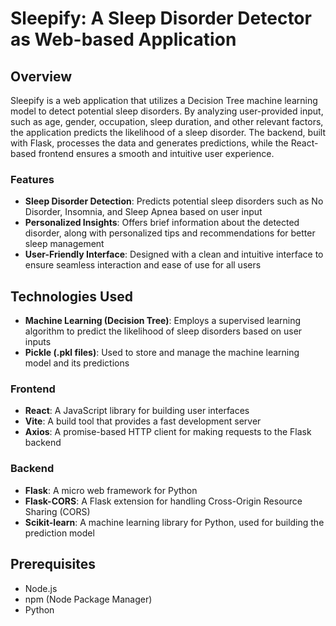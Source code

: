 # Sleepify: A Sleep Disorder Detector as Web-based Application

## Overview

Sleepify is a web application that utilizes a Decision Tree machine learning model to detect potential sleep disorders. By analyzing user-provided input, such as age, gender, occupation, sleep duration, and other relevant factors, the application predicts the likelihood of a sleep disorder. The backend, built with Flask, processes the data and generates predictions, while the React-based frontend ensures a smooth and intuitive user experience.

### Features
- **Sleep Disorder Detection**: Predicts potential sleep disorders such as No Disorder, Insomnia, and Sleep Apnea based on user input
- **Personalized Insights**: Offers brief information about the detected disorder, along with personalized tips and recommendations for better sleep management
- **User-Friendly Interface**: Designed with a clean and intuitive interface to ensure seamless interaction and ease of use for all users

## Technologies Used
- **Machine Learning (Decision Tree)**: Employs a supervised learning algorithm to predict the likelihood of sleep disorders based on user inputs
- **Pickle (.pkl files)**: Used to store and manage the machine learning model and its predictions

### **Frontend**
- **React**: A JavaScript library for building user interfaces
- **Vite**: A build tool that provides a fast development server
- **Axios**: A promise-based HTTP client for making requests to the Flask backend

### **Backend**
- **Flask**: A micro web framework for Python
- **Flask-CORS**: A Flask extension for handling Cross-Origin Resource Sharing (CORS)
- **Scikit-learn**: A machine learning library for Python, used for building the prediction model

## Prerequisites
- Node.js
- npm (Node Package Manager)
- Python